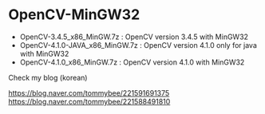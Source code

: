 # OpenCV-MinGW32

- OpenCV-3.4.5_x86_MinGW.7z	: OpenCV version 3.4.5 with MinGW32 
- OpenCV-4.1.0-JAVA_x86_MinGW.7z	: OpenCV version 4.1.0 only for java with MinGW32 
- OpenCV-4.1.0_x86_MinGW.7z : OpenCV version 4.1.0 with MinGW32 

Check my blog (korean)

https://blog.naver.com/tommybee/221591691375 <br>
https://blog.naver.com/tommybee/221588491810
